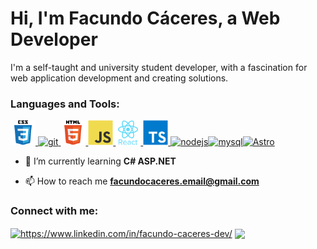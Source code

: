<h1 align="left">Hi, I'm Facundo Cáceres, a Web Developer</h1>


<p align="left">I'm a self-taught and university student developer, with a fascination for web application development and creating solutions.<p>

<h3 align="left">Languages and Tools:</h3>
<p align="left"> <a href="https://www.w3schools.com/css/" target="_blank" rel="noreferrer"> <img src="https://raw.githubusercontent.com/devicons/devicon/master/icons/css3/css3-original-wordmark.svg" alt="css3" width="40" height="40"/> </a> <a href="https://git-scm.com/" target="_blank" rel="noreferrer"> <img src="https://www.vectorlogo.zone/logos/git-scm/git-scm-icon.svg" alt="git" width="40" height="40"/> </a> <a href="https://www.w3.org/html/" target="_blank" rel="noreferrer"> <img src="https://raw.githubusercontent.com/devicons/devicon/master/icons/html5/html5-original-wordmark.svg" alt="html5" width="40" height="40"/> </a> <a href="https://developer.mozilla.org/en-US/docs/Web/JavaScript" target="_blank" rel="noreferrer"> <img src="https://raw.githubusercontent.com/devicons/devicon/master/icons/javascript/javascript-original.svg" alt="javascript" width="40" height="40"/> </a> <a href="https://reactjs.org/" target="_blank" rel="noreferrer"> <img src="https://raw.githubusercontent.com/devicons/devicon/master/icons/react/react-original-wordmark.svg" alt="react" width="40" height="40"/> </a> <a href="https://www.typescriptlang.org/" target="_blank" rel="noreferrer"> <img src="https://raw.githubusercontent.com/devicons/devicon/master/icons/typescript/typescript-original.svg" alt="typescript" width="40" height="40"/> </a><a href='https://nodejs.org/en/about' target="_blank" rel="noreferrer"> <img src="https://icongr.am/devicon/nodejs-original-wordmark.svg?size=128&color=currentColor" alt="nodejs" width="70" height="70"/></a><a href='https://www.mysql.com' target='_blank' rel='noreferrer'><img src='https://icongr.am/devicon/mysql-plain-wordmark.svg?size=53&color=2585c1' alt='mysql' width="70" height="70" /></a><a href='https://astro.build' target='_blank' rel='noreferrer'><img src='https://astro.build/assets/press/astro-logo-dark.svg' alt='Astro' width="70" height="70" /></a></p>

- 🌱 I’m currently learning **C# ASP.NET**



- 📫 How to reach me **facundocaceres.email@gmail.com**

<h3 align="left">Connect with me:</h3>
<p align="left">
<a href="https://linkedin.com/in/https://www.linkedin.com/in/facundo-caceres-dev/" target="blank"><img align="center" src="https://raw.githubusercontent.com/rahuldkjain/github-profile-readme-generator/master/src/images/icons/Social/linked-in-alt.svg" alt="https://www.linkedin.com/in/facundo-caceres-dev/" height="30" width="40" /></a>
<a href="https://twitter.com/FCaceres15" target="blank"> <img align="center"  src="https://icongr.am/devicon/twitter-original.svg?size=33&color=currentColor" /> </a>
</p>
